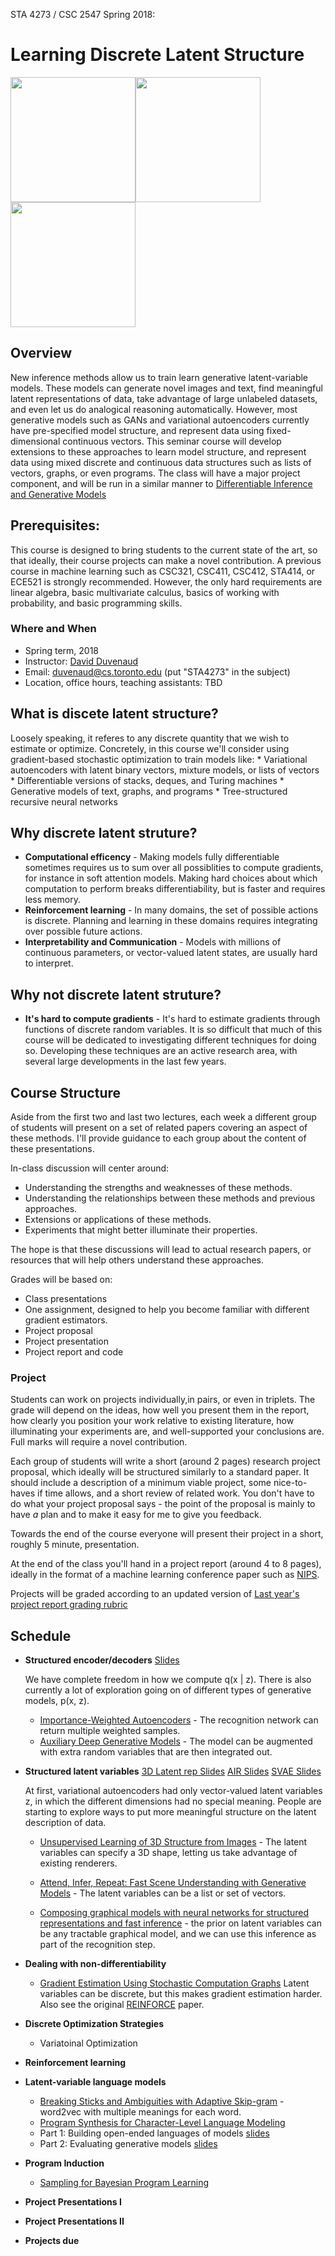 STA 4273 / CSC 2547 Spring 2018:
# Learning Discrete Latent Structure
<img src="http://www.cs.toronto.edu/~duvenaud/pictures/svae/spiral-small.png" width="200"><img src="http://www.cs.toronto.edu/~duvenaud/pictures/autochem-icon.png" width="200"><img src="http://www.cs.toronto.edu/~duvenaud/pictures/neuralfp-icon.png" width="200">

## Overview
New inference methods allow us to train learn generative latent-variable models.
These models can generate novel images and text, find meaningful latent representations of data, take advantage of large unlabeled datasets, and even let us do analogical reasoning automatically.
However, most generative models such as GANs and variational autoencoders currently have pre-specified model structure, and represent data using fixed-dimensional continuous vectors.
This seminar course will develop extensions to these approaches to learn model structure, and represent data using mixed discrete and continuous data structures such as lists of vectors, graphs, or even programs.
The class will have a major project component, and will be run in a similar manner to [Differentiable Inference and Generative Models](https://www.cs.toronto.edu/~duvenaud/courses/csc2541/index.html)

## Prerequisites:
This course is designed to bring students to the current state of the art, so that ideally, their course projects can make a novel contribution. A previous course in machine learning such as CSC321, CSC411, CSC412, STA414, or ECE521 is strongly recommended. However, the only hard requirements are linear algebra, basic multivariate calculus, basics of working with probability, and basic programming skills.

### Where and When

* Spring term, 2018
* Instructor: [David Duvenaud](http://www.cs.toronto.edu/~duvenaud)
* Email: <duvenaud@cs.toronto.edu> (put "STA4273" in the subject)
* Location, office hours, teaching assistants: TBD

## What is discete latent structure?
Loosely speaking, it referes to any discrete quantity that we wish to estimate or optimize.
Concretely, in this course we'll consider using gradient-based stochastic optimization to train models like:
	* Variational autoencoders with latent binary vectors, mixture models, or lists of vectors
	* Differentiable versions of stacks, deques, and Turing machines
	* Generative models of text, graphs, and programs
	* Tree-structured recursive neural networks

## Why discrete latent struture?

 * **Computational efficency** - Making models fully differentiable sometimes requires us to sum over all possiblities to compute gradients, for instance in soft attention models.  Making hard choices about which computation to perform breaks differentiability, but is faster and requires less memory.
 * **Reinforcement learning** - In many domains, the set of possible actions is discrete.  Planning and learning in these domains requires integrating over possible future actions.
 * **Interpretability and Communication** - Models with millions of continuous parameters, or vector-valued latent states, are usually hard to interpret.  
 
## Why not discrete latent struture?

 - **It's hard to compute gradients** - It's hard to estimate gradients through functions of discrete random variables.  It is so difficult that much of this course will be dedicated to investigating different techniques for doing so.  Developing these techniques are an active research area, with several large developments in the last few years.

## Course Structure

Aside from the first two and last two lectures, each week a different group of students will present on a set of related papers covering an aspect of these methods.  I'll provide guidance to each group about the content of these presentations.

In-class discussion will center around:

 * Understanding the strengths and weaknesses of these methods.
 * Understanding the relationships between these methods and previous approaches.
 * Extensions or applications of these methods.
 * Experiments that might better illuminate their properties.

The hope is that these discussions will lead to actual research papers, or resources that will help others understand these approaches.

Grades will be based on:

  * Class presentations
  * One assignment, designed to help you become familiar with different gradient estimators.
  * Project proposal
  * Project presentation
  * Project report and code

### Project
Students can work on projects individually,in pairs, or even in triplets. The grade will depend on the ideas, how well you present them in the report, how clearly you position your work relative to existing literature, how illuminating your experiments are, and well-supported your conclusions are.
Full marks will require a novel contribution.

Each group of students will write a short (around 2 pages) research project proposal, which ideally will be structured similarly to a standard paper.
It should include a description of a minimum viable project, some nice-to-haves if time allows, and a short review of related work.
You don't have to do what your project proposal says - the point of the proposal is mainly to have _a_ plan and to make it easy for me to give you feedback.

Towards the end of the course everyone will present their project in a short, roughly 5 minute, presentation.

At the end of the class you'll hand in a project report (around 4 to 8 pages), ideally in the format of a machine learning conference paper such as [NIPS](https://nips.cc/Conferences/2016/PaperInformation/StyleFiles).

Projects will be graded according to an updated version of [Last year's project report grading rubric](project-report-guidelines.html)



## Schedule

- **Structured encoder/decoders** [Slides](slides/structured-encoders-decoders.pdf)

	We have complete freedom in how we compute q(x | z).  There is also currently a lot of exploration going on of different types of generative models, p(x, z).
 
   - [Importance-Weighted Autoencoders](http://arxiv.org/abs/1509.00519) - The recognition network can return multiple weighted samples.
   - [Auxiliary Deep Generative Models](https://arxiv.org/pdf/1602.05473.pdf) - The model can be augmented with extra random variables that are then integrated out.

    
-  **Structured latent variables** [3D Latent rep Slides](slides/unsupervised-3d.pdf) [AIR Slides](slides/attend-infer-repeat.pdf) [SVAE Slides](slides/svae-slides.pdf)
	
	At first, variational autoencoders had only vector-valued latent variables z, in which the different dimensions had no special meaning.  People are starting to explore ways to put more meaningful structure on the latent description of data.

    - [Unsupervised Learning of 3D Structure from Images](http://arxiv.org/abs/1607.00662) - The latent variables can specify a 3D shape, letting us take advantage of existing renderers.
    - [Attend, Infer, Repeat: Fast Scene Understanding with Generative Models](http://arxiv.org/abs/1603.08575) - The latent variables can be a list or set of vectors.

   - [Composing graphical models with neural networks for structured representations and fast inference](http://arxiv.org/abs/1603.06277) - the prior on latent variables can be any tractable graphical model, and we can use this inference as part of the recognition step.


- **Dealing with non-differentiability**
    
    - [Gradient Estimation Using Stochastic Computation Graphs](https://arxiv.org/abs/1506.05254) Latent variables can be discrete, but this makes gradient estimation harder.  Also see the original [REINFORCE](http://incompleteideas.net/sutton/williams-92.pdf) paper.


- **Discrete Optimization Strategies**

   - Variatoinal Optimization

- **Reinforcement learning**


- **Latent-variable language models**

	- [Breaking Sticks and Ambiguities with Adaptive Skip-gram](http://arxiv.org/abs/1502.07257) - word2vec with multiple meanings for each word.
    - [Program Synthesis for Character-Level Language Modeling](http://openreview.net/pdf?id=ry_sjFqgx)
  - Part 1: Building open-ended languages of models [slides](slides/roger-part-1.pdf)
  - Part 2: Evaluating generative models [slides](slides/roger-part-2.pdf)

- **Program Induction**
   - [Sampling for Bayesian Program Learning](http://web.mit.edu/ellisk/www/programSample.pdf)

- **Project Presentations I**

- **Project Presentations II**

- **Projects due**
  
  
